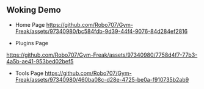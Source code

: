 ## Woking Demo

- Home Page
https://github.com/Robo707/Gym-Freak/assets/97340980/bc584fdb-9d39-44f4-9076-84d284ef2816


- Plugins Page

https://github.com/Robo707/Gym-Freak/assets/97340980/7758d4f7-77b3-4a5b-ae41-953bed02bef5


- Tools Page
https://github.com/Robo707/Gym-Freak/assets/97340980/460ba08c-d28e-4725-be0a-f910735b2ab9
